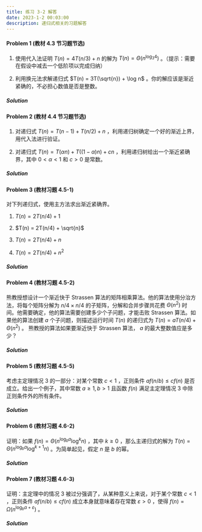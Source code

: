 ```yaml
---
title: 练习 3-2 解答
date: 2023-1-2 00:03:00
description: 递归式相关的习题解答
---
```


#### Problem 1 (教材 4.3 节习题节选)

1. 使用代入法证明 $T(n) = 4T(n/3) + n$ 的解为 $T(n) = \Theta(n^{\log_3 4})$ 。（提示：需要在假设中减去一个低阶项以完成归纳）

2. 利用换元法求解递归式 $T(n) = 3T(\sqrt{n}) + \log n$ 。你的解应该是渐近紧确的，不必担心数值是否是整数。

##### Solution



#### Problem 2 (教材 4.4 节习题节选)

1. 对递归式 $T(n) = T(n - 1) + T(n/2) + n$ ，利用递归树确定一个好的渐近上界，用代入法进行验证。

2. 对递归式 $T(n) = T(\alpha n) + T((1-\alpha)n) + cn$ ，利用递归树给出一个渐近紧确界，其中 $0 < \alpha < 1$ 和 $c > 0$ 是常数。

##### Solution


#### Problem 3 (教材习题 4.5-1)

对下列递归式，使用主方法求出渐近紧确界。

1. $T(n) = 2T(n/4) + 1$

2. $T(n) = 2T(n/4) + \sqrt{n}$

3. $T(n) = 2T(n/4) + n$

4. $T(n) = 2T(n/4) + n^2$

##### Solution



#### Problem 4 (教材习题 4.5-2)

熊教授想设计一个渐近快于 Strassen 算法的矩阵相乘算法。他的算法使用分治方法，将每个矩阵分解为 $n/4 \times n/4$ 的子矩阵，分解和合并步骤共花费 $\Theta(n^2)$ 时间。他需要确定，他的算法需要创建多少个子问题，才能击败 Strassen 算法。如果他的算法创建 $a$ 个子问题，则描述运行时间 $T(n)$ 的递归式为 $T(n) = aT(n/4) + \Theta(n^2)$ 。 熊教授的算法如果要渐近快于 Strassen 算法， $a$ 的最大整数值应是多少？

##### Solution


#### Problem 5 (教材习题 4.5-5)

考虑主定理情况 3 的一部分：对某个常数 $c < 1$ ，正则条件 $af(n/b) \le cf(n)$ 是否成立。给出一个例子，其中常数 $a \ge 1, b > 1$ 且函数 $f(n)$ 满足主定理情况 3 中除正则条件外的所有条件。

##### Solution


#### Problem 6 (教材习题 4.6-2)

证明：如果 $f(n) = \Theta(n^{\log_b a}\log^k n)$ ，其中 $k \ge 0$ ，那么主递归式的解为 $T(n) = \Theta(n^{\log_b a}\log^{k+1} n)$ 。为简单起见，假定 $n$ 是 $b$ 的幂。

##### Solution


#### Problem 7 (教材习题 4.6-3)

证明：主定理中的情况 3 被过分强调了，从某种意义上来说，对于某个常数 $c < 1$ ，正则条件 $af(n/b) \le cf(n)$ 成立本身就意味着存在常数 $\varepsilon > 0$ ，使得 $f(n) = \Omega(n^{\log_b a + \varepsilon})$ 。

##### Solution




